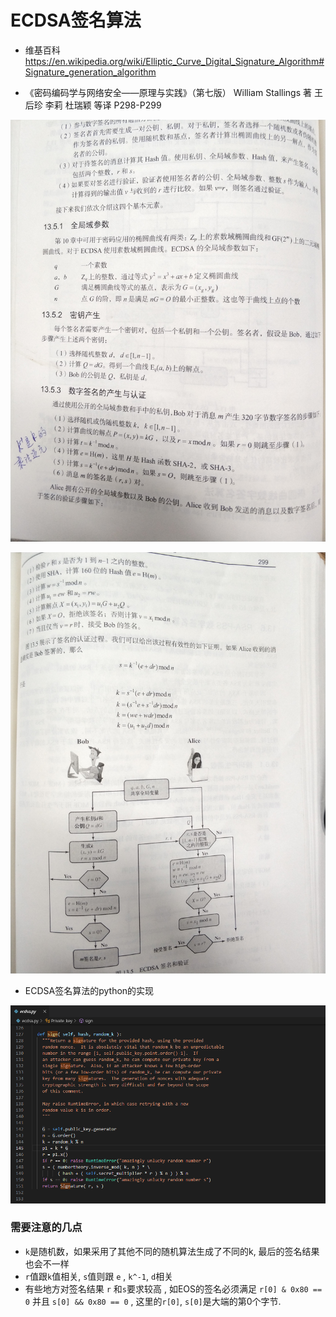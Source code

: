 # ECDSA签名算法

- 维基百科 https://en.wikipedia.org/wiki/Elliptic_Curve_Digital_Signature_Algorithm#Signature_generation_algorithm



- 《密码编码学与网络安全——原理与实践》（第七版） William Stallings 著   王后珍  李莉  杜瑞颖 等译  P298-P299

![](./img/ECDSA_1.jpg)



![](./img/ECDSA_2.jpg)



- ECDSA签名算法的python的实现

![](./img/ecdsa_py_分析.png)



### 需要注意的几点

- `k`是随机数，如果采用了其他不同的随机算法生成了不同的k, 最后的签名结果也会不一样
- `r`值跟`k`值相关,  `s`值则跟  `e` , `k^-1`, `d`相关
- 有些地方对签名结果 `r` 和`s`要求较高 ,  如EOS的签名必须满足 `r[0] & 0x80 == 0`  并且 `s[0] && 0x80 == 0`  , 这里的`r[0]`, `s[0]`是大端的第0个字节.

